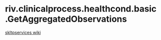 riv.clinicalprocess.healthcond.basic.GetAggregatedObservations
=============================================================

[skltpservices wiki](https://skl-tp.atlassian.net/wiki/display/SKLTPservices/SKLTP+Services+Home)
